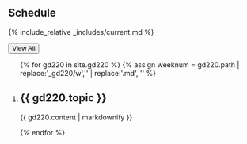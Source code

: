 Schedule
--------

{% include_relative _includes/current.md %}

<button type="button" class="u-button-reset js-generic-toggle" aria-controls="js-target-schedule">View All</button>

<ol id="js-target-schedule" class="u-list-reset has-reveal-animation schedule-list">
{% for gd220 in site.gd220 %}
{% assign weeknum = gd220.path | replace:'_gd220/w','' | replace:'.md', '' %}

  <li class="accordion-wrapper" id="week{{ weeknum }}">
    <h2 class="accordion-title{% if gd220.empty %} has-no-content js-content-toggle-ignore{% else %} js-trigger-content-toggle{% endif %}">
      {{ gd220.topic }}
    </h2>
    {{ gd220.content | markdownify }}
  </li>

{% endfor %}
</ol>

